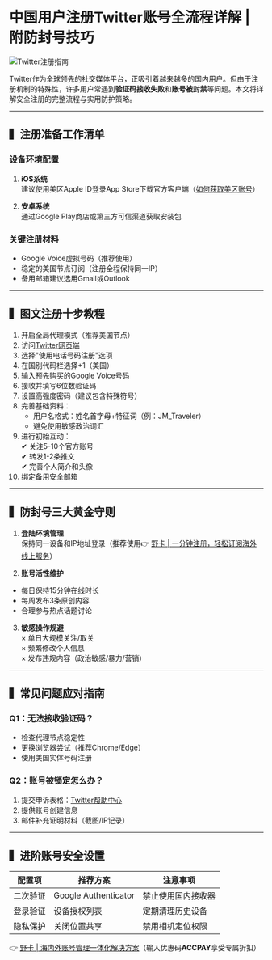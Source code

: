 # 中国用户注册Twitter账号全流程详解 | 附防封号技巧

![Twitter注册指南](封面图占位链接)

Twitter作为全球领先的社交媒体平台，正吸引着越来越多的国内用户。但由于注册机制的特殊性，许多用户常遇到**验证码接收失败**和**账号被封禁**等问题。本文将详解安全注册的完整流程与实用防护策略。

---

## ▍注册准备工作清单
### 设备环境配置
1. **iOS系统**  
建议使用美区Apple ID登录App Store下载官方客户端（[如何获取美区账号](https://bbtdd.com/yeka)）

2. **安卓系统**  
通过Google Play商店或第三方可信渠道获取安装包

### 关键注册材料
- Google Voice虚拟号码（推荐使用）
- 稳定的美国节点订阅（注册全程保持同一IP）
- 备用邮箱建议选用Gmail或Outlook

---

## ▍图文注册十步教程
1. 开启全局代理模式（推荐美国节点）
2. 访问[Twitter网页端](https://www.twitter.com/)
3. 选择"使用电话号码注册"选项
4. 在国别代码栏选择+1（美国）
5. 输入预先购买的Google Voice号码
6. 接收并填写6位数验证码
7. 设置高强度密码（建议包含特殊符号）
8. 完善基础资料：  
   - 用户名格式：姓名首字母+特征词（例：JM_Traveler）
   - 避免使用敏感政治词汇
9. 进行初始互动：  
   ✔ 关注5-10个官方账号  
   ✔ 转发1-2条推文  
   ✔ 完善个人简介和头像
10. 绑定备用安全邮箱

---

## ▍防封号三大黄金守则
1. **登陆环境管理**  
保持同一设备和IP地址登录（推荐使用👉 [野卡 | 一分钟注册，轻松订阅海外线上服务](https://bbtdd.com/yeka)）

2. **账号活性维护**  
- 每日保持15分钟在线时长
- 每周发布3条原创内容
- 合理参与热点话题讨论

3. **敏感操作规避**  
× 单日大规模关注/取关  
× 频繁修改个人信息  
× 发布违规内容（政治敏感/暴力/营销）

---

## ▍常见问题应对指南
### Q1：无法接收验证码？
- 检查代理节点稳定性
- 更换浏览器尝试（推荐Chrome/Edge）
- 使用美国实体号码注册

### Q2：账号被锁定怎么办？
1. 提交申诉表格：[Twitter帮助中心](https://help.twitter.com/)
2. 提供账号创建信息
3. 邮件补充证明材料（截图/IP记录）

---

## ▍进阶账号安全设置
配置项 | 推荐方案 | 注意事项
---|---|---
二次验证 | Google Authenticator | 禁止使用国内接收器
登录验证 | 设备授权列表 | 定期清理历史设备
隐私保护 | 关闭位置共享 | 禁用相机定位权限

👉 [野卡 | 海内外账号管理一体化解决方案](https://bbtdd.com/yeka)（输入优惠码**ACCPAY**享受专属折扣）